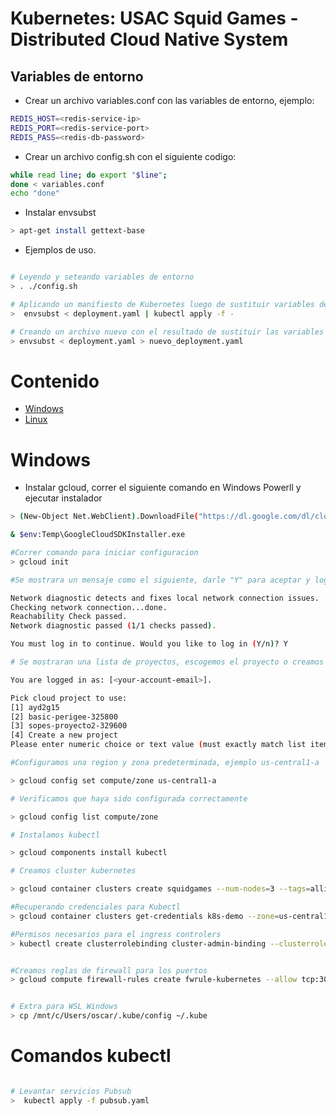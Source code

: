 # Kubernetes: USAC Squid Games - Distributed Cloud Native System


## Variables de entorno

-   Crear un archivo variables.conf con las variables de entorno, ejemplo:

```bash
REDIS_HOST=<redis-service-ip>
REDIS_PORT=<redis-service-port>
REDIS_PASS=<redis-db-password>
```

-   Crear un archivo config.sh con el siguiente codigo:

```bash
while read line; do export "$line";
done < variables.conf
echo "done"
```

- Instalar envsubst

```bash
> apt-get install gettext-base
```

- Ejemplos de uso.

```bash

# Leyendo y seteando variables de entorno
> . ./config.sh

# Aplicando un manifiesto de Kubernetes luego de sustituir variables de entorno
>  envsubst < deployment.yaml | kubectl apply -f -

# Creando un archivo nuevo con el resultado de sustituir las variables de entorno
> envsubst < deployment.yaml > nuevo_deployment.yaml
```

# Contenido
- [Windows](#windows) 
- [Linux](#linux)    

# Windows

 - Instalar gcloud, correr el siguiente comando en Windows Powerll y ejecutar instalador

 ```bash
> (New-Object Net.WebClient).DownloadFile("https://dl.google.com/dl/cloudsdk/channels/rapid/GoogleCloudSDKInstaller.exe", "$env:Temp\GoogleCloudSDKInstaller.exe")

& $env:Temp\GoogleCloudSDKInstaller.exe

#Correr comando para iniciar configuracion
> gcloud init

#Se mostrara un mensaje como el siguiente, darle "Y" para aceptar y loggearnos en gcp

Network diagnostic detects and fixes local network connection issues.
Checking network connection...done.
Reachability Check passed.
Network diagnostic passed (1/1 checks passed).

You must log in to continue. Would you like to log in (Y/n)? Y

# Se mostraran una lista de proyectos, escogemos el proyecto o creamos uno nuevo.

You are logged in as: [<your-account-email>].

Pick cloud project to use:
 [1] ayd2g15
 [2] basic-perigee-325800
 [3] sopes-proyecto2-329600
 [4] Create a new project
Please enter numeric choice or text value (must exactly match list item): 2

#Configuramos una region y zona predeterminada, ejemplo us-central1-a

> gcloud config set compute/zone us-central1-a

# Verificamos que haya sido configurada correctamente

> gcloud config list compute/zone

# Instalamos kubectl

> gcloud components install kubectl

# Creamos cluster kubernetes

> gcloud container clusters create squidgames --num-nodes=3 --tags=allin,allout --machine-type=n1-standard-2 --no-enable-network-policy

#Recuperando credenciales para Kubectl
> gcloud container clusters get-credentials k8s-demo --zone=us-central1-c

#Permisos necesarios para el ingress controlers
> kubectl create clusterrolebinding cluster-admin-binding --clusterrole cluster-admin --user $(gcloud config get-value account)  


#Creamos reglas de firewall para los puertos
> gcloud compute firewall-rules create fwrule-kubernetes --allow tcp:30000-32767 


# Extra para WSL Windows
> cp /mnt/c/Users/oscar/.kube/config ~/.kube

 ```


 # Comandos kubectl

 ```bash

# Levantar servicios Pubsub
>  kubectl apply -f pubsub.yaml

 ```